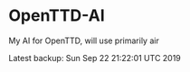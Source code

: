 # OpenTTD-AI
My AI for OpenTTD, will use primarily air

Latest backup: Sun Sep 22 21:22:01 UTC 2019
